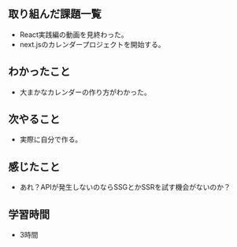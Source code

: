 ## 取り組んだ課題一覧
- React実践編の動画を見終わった。
- next.jsのカレンダープロジェクトを開始する。    

## わかったこと
- 大まかなカレンダーの作り方がわかった。

## 次やること
- 実際に自分で作る。

## 感じたこと
- あれ？APIが発生しないのならSSGとかSSRを試す機会がないのか？

## 学習時間
- 3時間